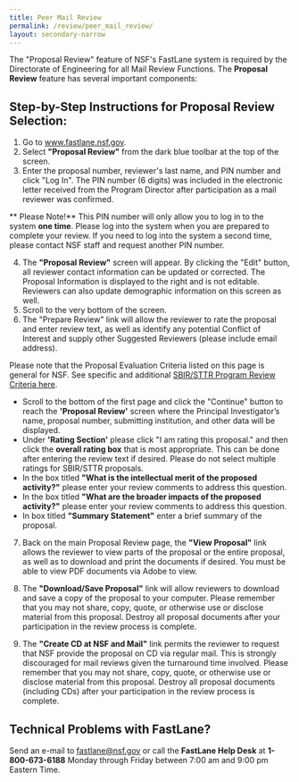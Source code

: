 ```yaml
---
title: Peer Mail Review
permalink: /review/peer_mail_review/
layout: secondary-narrow
---
```


The "Proposal Review" feature of NSF's FastLane system is required by the Directorate of Engineering for all Mail Review Functions. The **Proposal Review** feature has several important components:

## Step-by-Step Instructions for Proposal Review Selection:

1. Go to www.fastlane.nsf.gov.
2. Select **"Proposal Review"** from the dark blue toolbar at the top of the screen.
3. Enter the proposal number, reviewer's last name, and PIN number and click "Log In". The PIN number (6 digits) was included in the electronic letter received from the Program Director after participation as a mail reviewer was confirmed.

** Please Note!** This PIN number will only allow you to log in to the system **one time**. Please log into the system when you are prepared to complete your review. If you need to log into the system a second time, please contact NSF staff and request another PIN number.

4. The **"Proposal Review"** screen will appear. By clicking the "Edit" button, all reviewer contact information can be updated or corrected. The Proposal Information is displayed to the right and is not editable. Reviewers can also update demographic information on this screen as well.
5. Scroll to the very bottom of the screen.
6. The "Prepare Review" link will allow the reviewer to rate the proposal and enter review text, as well as identify any potential Conflict of Interest and supply other Suggested Reviewers (please include email address).

Please note that the Proposal Evaluation Criteria listed on this page is general for NSF. See specific and additional [SBIR/STTR Program Review Criteria here](/review/peer_review).

- Scroll to the bottom of the first page and click the "Continue" button to reach the **'Proposal Review'** screen where the Principal Investigator’s name, proposal number, submitting institution, and other data will be displayed.
- Under **'Rating Section'** please click "I am rating this proposal." and then click the **overall rating box** that is most appropriate. This can be done after entering the review text if desired. Please do not select multiple ratings for SBIR/STTR proposals.
- In the box titled **"What is the intellectual merit of the proposed activity?"** please enter your review comments to address this question.
- In the box titled **"What are the broader impacts of the proposed activity?"** please enter your review comments to address this question.
- In box titled **"Summary Statement"** enter a brief summary of the proposal.

7. Back on the main Proposal Review page, the **"View Proposal"** link allows the reviewer to view parts of the proposal or the entire proposal, as well as to download and print the documents if desired. You must be able to view PDF documents via Adobe to view.

8. The **"Download/Save Proposal"** link will allow reviewers to download and save a copy of the proposal to your computer. Please remember that you may not share, copy, quote, or otherwise use or disclose material from this proposal. Destroy all proposal documents after your participation in the review process is complete.

9. The **"Create CD at NSF and Mail"** link permits the reviewer to request that NSF provide the proposal on CD via regular mail. This is strongly discouraged for mail reviews given the turnaround time involved. Please remember that you may not share, copy, quote, or otherwise use or disclose material from this proposal. Destroy all proposal documents (including CDs) after your participation in the review process is complete.

## Technical Problems with FastLane? 
Send an e-mail to fastlane@nsf.gov or call the **FastLane Help Desk** at **1-800-673-6188** Monday through Friday between 7:00 am and 9:00 pm Eastern Time.
